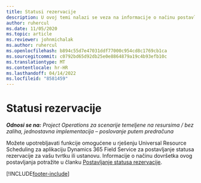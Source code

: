 ```yaml
---
title: Statusi rezervacije
description: U ovoj temi nalazi se veza na informacije o načinu postavljanja statusa rezerviranja u aplikaciji Project Operations.
author: ruhercul
ms.date: 11/05/2020
ms.topic: article
ms.reviewer: johnmichalak
ms.author: ruhercul
ms.openlocfilehash: b894c55d7e47031ddf77000c954cd8c1769cb1ca
ms.sourcegitcommit: c0792bd65d92db25e0e8864879a19c4b93efb10c
ms.translationtype: MT
ms.contentlocale: hr-HR
ms.lasthandoff: 04/14/2022
ms.locfileid: "8581459"
---
```

# <a name="booking-statuses"></a>Statusi rezervacije

_**Odnosi se na:** Project Operations za scenarije temeljene na resursima / bez zaliha, jednostavna implementacija – poslovanje putem predračuna_

Možete upotrebljavati funkcije omogućene u rješenju Universal Resource Scheduling za aplikaciju Dynamics 365 Field Service za postavljanje statusa rezervacije za vašu tvrtku ili ustanovu. Informacije o načinu dovršetka ovog postavljanja potražite u članku [Postavljanje statusa rezervacije](/dynamics365/field-service/set-up-booking-statuses).


[!INCLUDE[footer-include](../includes/footer-banner.md)]